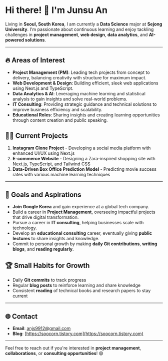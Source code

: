 # Hi there! 👋 I'm Junsu An

Living in **Seoul, South Korea**, I am currently a **Data Science** major at **Sejong University**.
I'm passionate about continuous learning and enjoy tackling challenges in **project management**, **web design**, **data analytics**, and **AI-powered solutions**.

---

## 🔥 Areas of Interest
- **Project Management (PM)**: Leading tech projects from concept to delivery, balancing creativity with structure for maximum impact.
- **Web Development & Design**: Building efficient, sleek web applications using Next.js and TypeScript.
- **Data Analytics & AI**: Leveraging machine learning and statistical analysis to gain insights and solve real-world problems.
- **IT Consulting**: Providing strategic guidance and technical solutions to improve business efficiency and scalability.
- **Educational Roles**: Sharing insights and creating learning opportunities through content creation and public speaking.

## 🧑‍💻 Current Projects
1. **Instagram Clone Project** - Developing a social media platform with enhanced UI/UX using Next.js
2. **E-commerce Website** - Designing a Zara-inspired shopping site with Next.js, TypeScript, and Tailwind CSS
3. **Data-Driven Box Office Prediction Model** - Predicting movie success rates with various machine learning techniques

---

## 🌱 Goals and Aspirations
- **Join Google Korea** and gain experience at a global tech company.
- Build a career in **Project Management**, overseeing impactful projects that drive digital transformation.
- Pursue a career in **IT consulting**, helping businesses scale with technology.
- Develop an **educational consulting** career, eventually giving **public lectures** to share insights and knowledge.
- Commit to personal growth by making **daily Git contributions**, **writing blogs**, and **reading regularly**.

## 🏆 Small Habits for Growth
- Daily **Git commits** to track progress
- Regular **blog posts** to reinforce learning and share knowledge
- Consistent **reading** of technical books and research papers to stay current

---

## 🌐 Contact
- **Email**: [anjs9912@gmail.com](mailto:anjs9912@gmail.com)
- **Blog**: [https://soocorn.tistory.com](https://soocorn.tistory.com)

---

Feel free to reach out if you're interested in **project management**, **collaborations**, or **consulting opportunities**! 😄
